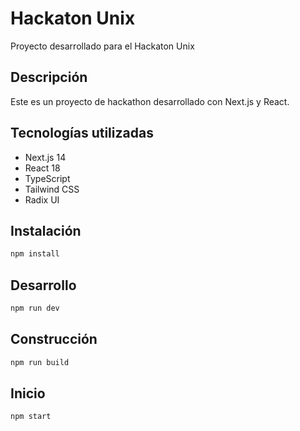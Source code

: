 # Hackaton Unix

Proyecto desarrollado para el Hackaton Unix

## Descripción

Este es un proyecto de hackathon desarrollado con Next.js y React.

## Tecnologías utilizadas

- Next.js 14
- React 18
- TypeScript
- Tailwind CSS
- Radix UI

## Instalación

```bash
npm install
```

## Desarrollo

```bash
npm run dev
```

## Construcción

```bash
npm run build
```

## Inicio

```bash
npm start
```